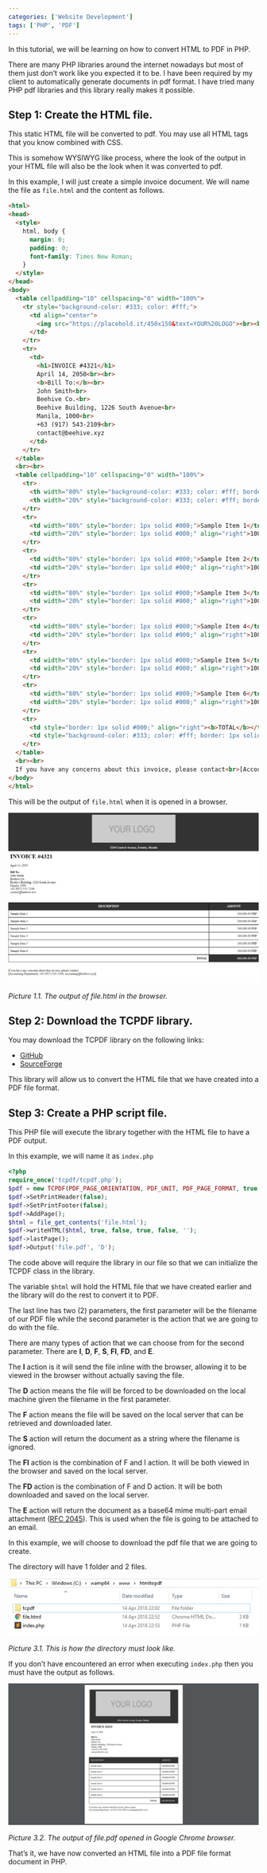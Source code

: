 ```yaml
---
categories: ['Website Development']
tags: ['PHP', 'PDF']
---
```

In this tutorial, we will be learning on how to convert HTML to PDF in PHP.

There are many PHP libraries around the internet nowadays but most of them just don’t work like you expected it to be. I have been required by my client to automatically generate documents in pdf format. I have tried many PHP pdf libraries and this library really makes it possible.

## Step 1: Create the HTML file.
This static HTML file will be converted to pdf. You may use all HTML tags that you know combined with CSS.

This is somehow WYSIWYG like process, where the look of the output in your HTML file will also be the look when it was converted to pdf.

In this example, I will just create a simple invoice document. We will name the file as `file.html` and the content as follows.

```html
<html>
<head>
  <style>
    html, body {
      margin: 0;
      padding: 0;
      font-family: Times New Roman;
    }
  </style>
</head>
<body>
  <table cellpadding="10" cellspacing="0" width="100%">
    <tr style="background-color: #333; color: #fff;">
      <td align="center">
        <img src="https://placehold.it/450x150&text=YOUR%20LOGO"><br><br><b>1234 Central Avenue, Ermita, Manila</b>
      </td>
    </tr>
    <tr>
      <td>
        <h1>INVOICE #4321</h1>
        April 14, 2050<br><br>
        <b>Bill To:</b><br>
        John Smith<br>
        Beehive Co.<br>
        Beehive Building, 1226 South Avenue<br>
        Manila, 1000<br>
        +63 (917) 543-2109<br>
        contact@beehive.xyz
      </td>
    </tr>
  </table>
  <br><br>
  <table cellpadding="10" cellspacing="0" width="100%">
    <tr>
      <th width="80%" style="background-color: #333; color: #fff; border: 1px solid #000;">DESCRIPTION</th>
      <th width="20%" style="background-color: #333; color: #fff; border: 1px solid #000;">AMOUNT</th>
    </tr>
    <tr>
      <td width="80%" style="border: 1px solid #000;">Sample Item 1</td>
      <td width="20%" style="border: 1px solid #000;" align="right">100,000.00 PHP</td>
    </tr>
    <tr>
      <td width="80%" style="border: 1px solid #000;">Sample Item 2</td>
      <td width="20%" style="border: 1px solid #000;" align="right">100,000.00 PHP</td>
    </tr>
    <tr>
      <td width="80%" style="border: 1px solid #000;">Sample Item 3</td>
      <td width="20%" style="border: 1px solid #000;" align="right">100,000.00 PHP</td>
    </tr>
    <tr>
      <td width="80%" style="border: 1px solid #000;">Sample Item 4</td>
      <td width="20%" style="border: 1px solid #000;" align="right">100,000.00 PHP</td>
    </tr>
    <tr>
      <td width="80%" style="border: 1px solid #000;">Sample Item 5</td>
      <td width="20%" style="border: 1px solid #000;" align="right">100,000.00 PHP</td>
    </tr>
    <tr>
      <td width="80%" style="border: 1px solid #000;">Sample Item 6</td>
      <td width="20%" style="border: 1px solid #000;" align="right">100,000.00 PHP</td>
    </tr>
    <tr>
      <td style="border: 1px solid #000;" align="right"><b>TOTAL</b></td>
      <td style="background-color: #333; color: #fff; border: 1px solid #000;" align="right">600,000.00 PHP</td>
    </tr>
  </table>
  <br><br>
  If you have any concerns about this invoice, please contact<br>[Accounting Department, +63 (917) 543-2109, accounting@beehive.xyz]
</body>
</html>
```

This will be the output of `file.html` when it is opened in a browser.

![html-output](/assets/images/posts/how-to-convert-html-to-pdf-in-php/html-output.jpg)

*Picture 1.1. The output of file.html in the browser.*

## Step 2: Download the TCPDF library.
You may download the TCPDF library on the following links:
* [GitHub](https://github.com/tecnickcom/tcpdf)
* [SourceForge](https://sourceforge.net/projects/tcpdf/)

This library will allow us to convert the HTML file that we have created into a PDF file format.

## Step 3: Create a PHP script file.
This PHP file will execute the library together with the HTML file to have a PDF output.

In this example, we will name it as `index.php`

```php
<?php
require_once('tcpdf/tcpdf.php');
$pdf = new TCPDF(PDF_PAGE_ORIENTATION, PDF_UNIT, PDF_PAGE_FORMAT, true, 'UTF-8', false);
$pdf->SetPrintHeader(false);
$pdf->SetPrintFooter(false);
$pdf->AddPage();
$html = file_get_contents('file.html');
$pdf->writeHTML($html, true, false, true, false, '');
$pdf->lastPage();
$pdf->Output('file.pdf', 'D');
```

The code above will require the library in our file so that we can initialize the TCPDF class in the library.

The variable `$html` will hold the HTML file that we have created earlier and the library will do the rest to convert it to PDF.

The last line has two (2) parameters, the first parameter will be the filename of our PDF file while the second parameter is the action that we are going to do with the file.

There are many types of action that we can choose from for the second parameter. There are **I**, **D**, **F**, **S**, **FI**, **FD**, and **E**.

The **I** action is it will send the file inline with the browser, allowing it to be viewed in the browser without actually saving the file.

The **D** action means the file will be forced to be downloaded on the local machine given the filename in the first parameter.

The **F** action means the file will be saved on the local server that can be retrieved and downloaded later.

The **S** action will return the document as a string where the filename is ignored.

The **FI** action is the combination of F and I action. It will be both viewed in the browser and saved on the local server.

The **FD** action is the combination of F and D action. It will be both downloaded and saved on the local server.

The **E** action will return the document as a base64 mime multi-part email attachment ([RFC 2045](https://www.ietf.org/rfc/rfc2045.txt)). This is used when the file is going to be attached to an email.

In this example, we will choose to download the pdf file that we are going to create.

The directory will have 1 folder and 2 files.

![directory](/assets/images/posts/how-to-convert-html-to-pdf-in-php/directory.jpg)

*Picture 3.1. This is how the directory must look like.*

If you don’t have encountered an error when executing `index.php` then you must have the output as follows.

![pdf-output](/assets/images/posts/how-to-convert-html-to-pdf-in-php/pdf-output.jpg)

*Picture 3.2. The output of file.pdf opened in Google Chrome browser.*

That’s it, we have now converted an HTML file into a PDF file format document in PHP.

